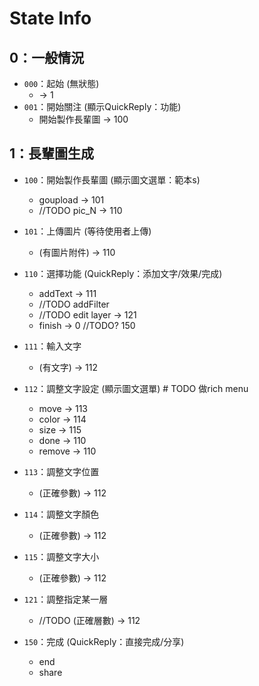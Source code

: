 # State Info

## 0：一般情況
- `000`：起始 (無狀態)
    - -> 1
- `001`：開始關注 (顯示QuickReply：功能)
    - 開始製作長輩圖 -> 100

## 1：長輩圖生成
- `100`：開始製作長輩圖 (顯示圖文選單：範本s)
    - goupload -> 101
    - //TODO pic_N -> 110    
- `101`：上傳圖片 (等待使用者上傳)
    - (有圖片附件) -> 110

- `110`：選擇功能 (QuickReply：添加文字/效果/完成)
    - addText -> 111
    - //TODO addFilter
    - //TODO edit layer -> 121
    - finish -> 0  //TODO? 150
- `111`：輸入文字
    - (有文字) -> 112
- `112`：調整文字設定 (顯示圖文選單)  # TODO 做rich menu
    - move -> 113
    - color -> 114
    - size -> 115
    - done -> 110
    - remove -> 110
- `113`：調整文字位置
    - (正確參數) -> 112
- `114`：調整文字顏色
    - (正確參數) -> 112
- `115`：調整文字大小
    - (正確參數) -> 112

- `121`：調整指定某一層
    - //TODO (正確層數) -> 112
- `150`：完成 (QuickReply：直接完成/分享)
    - end
    - share